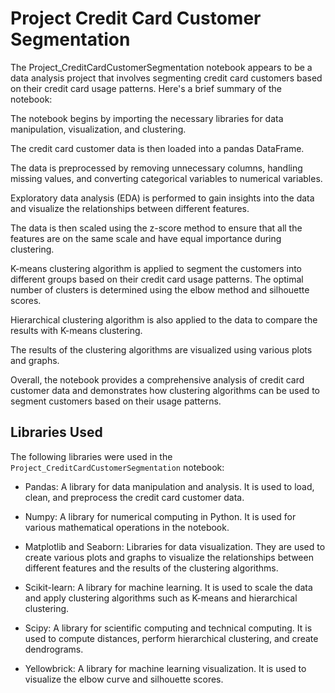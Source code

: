 # Project Credit Card Customer Segmentation

The Project_CreditCardCustomerSegmentation notebook appears to be a data analysis project that involves segmenting credit card customers based on their credit card usage patterns. Here's a brief summary of the notebook:

The notebook begins by importing the necessary libraries for data manipulation, visualization, and clustering.

The credit card customer data is then loaded into a pandas DataFrame.

The data is preprocessed by removing unnecessary columns, handling missing values, and converting categorical variables to numerical variables.

Exploratory data analysis (EDA) is performed to gain insights into the data and visualize the relationships between different features.

The data is then scaled using the z-score method to ensure that all the features are on the same scale and have equal importance during clustering.

K-means clustering algorithm is applied to segment the customers into different groups based on their credit card usage patterns. The optimal number of clusters is determined using the elbow method and silhouette scores.

Hierarchical clustering algorithm is also applied to the data to compare the results with K-means clustering.

The results of the clustering algorithms are visualized using various plots and graphs.

Overall, the notebook provides a comprehensive analysis of credit card customer data and demonstrates how clustering algorithms can be used to segment customers based on their usage patterns.

## Libraries Used

The following libraries were used in the `Project_CreditCardCustomerSegmentation` notebook:

- Pandas: A library for data manipulation and analysis. It is used to load, clean, and preprocess the credit card customer data.

- Numpy: A library for numerical computing in Python. It is used for various mathematical operations in the notebook.

- Matplotlib and Seaborn: Libraries for data visualization. They are used to create various plots and graphs to visualize the relationships between different features and the results of the clustering algorithms.

- Scikit-learn: A library for machine learning. It is used to scale the data and apply clustering algorithms such as K-means and hierarchical clustering.

- Scipy: A library for scientific computing and technical computing. It is used to compute distances, perform hierarchical clustering, and create dendrograms.

- Yellowbrick: A library for machine learning visualization. It is used to visualize the elbow curve and silhouette scores.
